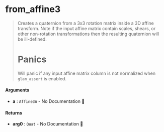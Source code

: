 # from\_affine3

>  Creates a quaternion from a 3x3 rotation matrix inside a 3D affine transform.
>  Note if the input affine matrix contain scales, shears, or other non-rotation
>  transformations then the resulting quaternion will be ill-defined.
>  # Panics
>  Will panic if any input affine matrix column is not normalized when `glam_assert` is
>  enabled.

#### Arguments

- **a** : `Affine3A` \- No Documentation 🚧

#### Returns

- **arg0** : `Quat` \- No Documentation 🚧